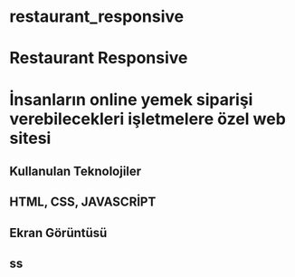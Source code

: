 # restaurant_responsive
<h1>Restaurant Responsive<h1>

İnsanların online yemek siparişi verebilecekleri işletmelere özel web sitesi

<h2>Kullanulan Teknolojiler<h2>

HTML, CSS, JAVASCRİPT

<h2>Ekran Görüntüsü<h2>ss